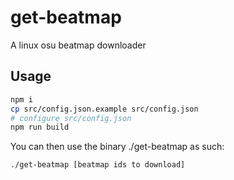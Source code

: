 # get-beatmap

A linux osu beatmap downloader

## Usage

```bash
npm i
cp src/config.json.example src/config.json
# configure src/config.json
npm run build
```

You can then use the binary ./get-beatmap as such:

```bash
./get-beatmap [beatmap ids to download]
```